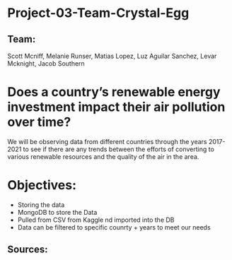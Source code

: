 # Project-03-Team-Crystal-Egg


## Team:
Scott Mcniff,
Melanie Runser, 
Matias Lopez, 
Luz Aguilar Sanchez, 
Levar Mcknight, 
Jacob Southern 


# Does a country’s renewable energy investment impact their air pollution over time?
We will be observing data from different countries through the years 2017-2021 to see if there are any trends between the efforts of converting to various renewable resources and the quality of the air in the area.

# Objectives:
* Storing the data
* MongoDB to store the Data
* Pulled from CSV from Kaggle nd imported into the DB
* Data can be filtered to specific counrty + years to meet our needs


## Sources: 
